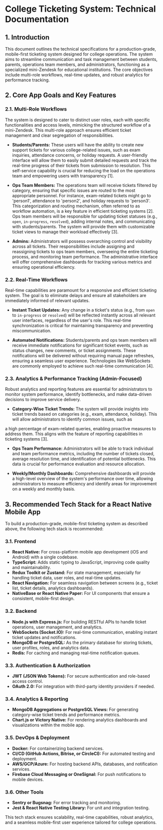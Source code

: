# College Ticketing System: Technical Documentation

## 1. Introduction

This document outlines the technical specifications for a production-grade, mobile-first ticketing system designed for college operations. The system aims to streamline communication and task management between students, parents, operations team members, and administrators, functioning as a specialized mini-Zendesk for educational institutions. The core objectives include multi-role workflows, real-time updates, and robust analytics for performance tracking.




## 2. Core App Goals and Key Features

### 2.1. Multi-Role Workflows

The system is designed to cater to distinct user roles, each with specific functionalities and access levels, mimicking the structured workflow of a mini-Zendesk. This multi-role approach ensures efficient ticket management and clear segregation of responsibilities.

*   **Students/Parents:** These users will have the ability to create new support tickets for various college-related issues, such as exam inquiries, attendance concerns, or holiday requests. A user-friendly interface will allow them to easily submit detailed requests and track the real-time progress of their tickets from submission to resolution. This self-service capability is crucial for reducing the load on the operations team and empowering users with transparency [1].

*   **Ops Team Members:** The operations team will receive tickets filtered by category, ensuring that specific issues are routed to the most appropriate personnel. For instance, exam-related tickets might go to 'person1', attendance to 'person2', and holiday requests to 'person3'. This categorization and routing mechanism, often referred to as workflow automation, is a key feature in efficient ticketing systems [2]. Ops team members will be responsible for updating ticket statuses (e.g., `open`, `in-progress`, `resolved`), adding internal notes, and communicating with students/parents. The system will provide them with customizable ticket views to manage their workload effectively [3].

*   **Admins:** Administrators will possess overarching control and visibility across all tickets. Their responsibilities include assigning and reassigning tickets to ops team members, overseeing the entire ticketing process, and monitoring team performance. The administrative interface will offer comprehensive dashboards for tracking various metrics and ensuring operational efficiency.

### 2.2. Real-Time Workflows

Real-time capabilities are paramount for a responsive and efficient ticketing system. The goal is to eliminate delays and ensure all stakeholders are immediately informed of relevant updates.

*   **Instant Ticket Updates:** Any change in a ticket's status (e.g., from `open` to `in-progress` or `resolved`) will be reflected instantly across all relevant user interfaces, regardless of the user's role. This real-time synchronization is critical for maintaining transparency and preventing miscommunication.

*   **Automated Notifications:** Students/parents and ops team members will receive immediate notifications for significant ticket events, such as status changes, new comments, or ticket assignments. These notifications will be delivered without requiring manual page refreshes, ensuring a seamless user experience. Technologies like WebSockets are commonly employed to achieve such real-time communication [4].

### 2.3. Analytics & Performance Tracking (Admin-Focused)

Robust analytics and reporting features are essential for administrators to monitor system performance, identify bottlenecks, and make data-driven decisions to improve service delivery.

*   **Category-Wise Ticket Trends:** The system will provide insights into ticket trends based on categories (e.g., exam, attendance, holiday). This will allow administrators to identify common issues, such as 


a high percentage of exam-related queries, enabling proactive measures to address them. This aligns with the feature of reporting capabilities in ticketing systems [3].

*   **Ops Team Performance:** Administrators will be able to track individual and team performance metrics, including the number of tickets closed, average resolution time, and identification of potential bottlenecks. This data is crucial for performance evaluation and resource allocation.

*   **Weekly/Monthly Dashboards:** Comprehensive dashboards will provide a high-level overview of the system's performance over time, allowing administrators to measure efficiency and identify areas for improvement on a weekly and monthly basis.











## 3. Recommended Tech Stack for a React Native Mobile App

To build a production-grade, mobile-first ticketing system as described above, the following tech stack is recommended:

### 3.1. Frontend

- **React Native:** For cross-platform mobile app development (iOS and Android) with a single codebase.
- **TypeScript:** Adds static typing to JavaScript, improving code quality and maintainability.
- **Redux Toolkit or Zustand:** For state management, especially for handling ticket data, user roles, and real-time updates.
- **React Navigation:** For seamless navigation between screens (e.g., ticket list, ticket details, analytics dashboards).
- **NativeBase or React Native Paper:** For UI components that ensure a consistent, mobile-first design.

### 3.2. Backend

- **Node.js with Express.js:** For building RESTful APIs to handle ticket operations, user management, and analytics.
- **WebSockets (Socket.IO):** For real-time communication, enabling instant ticket updates and notifications.
- **MongoDB or PostgreSQL:** As the primary database for storing tickets, user profiles, roles, and analytics data.
- **Redis:** For caching and managing real-time notification queues.

### 3.3. Authentication & Authorization

- **JWT (JSON Web Tokens):** For secure authentication and role-based access control.
- **OAuth 2.0:** For integration with third-party identity providers if needed.

### 3.4. Analytics & Reporting

- **MongoDB Aggregations or PostgreSQL Views:** For generating category-wise ticket trends and performance metrics.
- **Chart.js or Victory Native:** For rendering analytics dashboards and visualizations within the mobile app.

### 3.5. DevOps & Deployment

- **Docker:** For containerizing backend services.
- **CI/CD (GitHub Actions, Bitrise, or CircleCI):** For automated testing and deployment.
- **AWS/GCP/Azure:** For hosting backend APIs, databases, and notification services.
- **Firebase Cloud Messaging or OneSignal:** For push notifications to mobile devices.

### 3.6. Other Tools

- **Sentry or Bugsnag:** For error tracking and monitoring.
- **Jest & React Native Testing Library:** For unit and integration testing.

This tech stack ensures scalability, real-time capabilities, robust analytics, and a seamless mobile-first user experience tailored for college operations.
